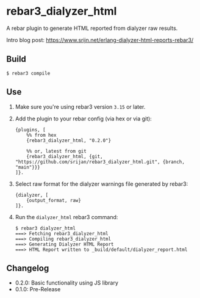 rebar3_dialyzer_html
=====

A rebar plugin to generate HTML reported from dialyzer raw results.

Intro blog post: https://www.srijn.net/erlang-dialyzer-html-reports-rebar3/

Build
-----

    $ rebar3 compile

Use
---

1. Make sure you're using rebar3 version `3.15` or later.

2. Add the plugin to your rebar config (via hex or via git):

       {plugins, [
           %% from hex
           {rebar3_dialyzer_html, "0.2.0"}
    
           %% or, latest from git
           {rebar3_dialyzer_html, {git, "https://github.com/srijan/rebar3_dialyzer_html.git", {branch, "main"}}}
       ]}.

3. Select raw format for the dialyzer warnings file generated by rebar3:

       {dialyzer, [
           {output_format, raw}
       ]}.

4. Run the `dialyzer_html` rebar3 command:


       $ rebar3 dialyzer_html
       ===> Fetching rebar3_dialyzer_html
       ===> Compiling rebar3_dialyzer_html
       ===> Generating Dialyzer HTML Report
       ===> HTML Report written to _build/default/dialyzer_report.html

Changelog
---------

- 0.2.0: Basic functionality using JS library
- 0.1.0: Pre-Release
